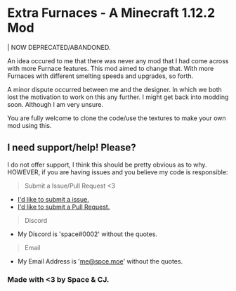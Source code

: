 # Extra Furnaces - A Minecraft 1.12.2 Mod
| NOW DEPRECATED/ABANDONED.

An idea occured to me that there was never any mod that I had come across with more Furnace features.
This mod aimed to change that. With more Furnaces with different smelting speeds and upgrades, so forth.

A minor dispute occurred between me and the designer. In which we both lost the motivation to work on this any further.
I might get back into modding soon. Although I am very unsure.

You are fully welcome to clone the code/use the textures to make your own mod using this.

## I need support/help! Please?

I do not offer support, I think this should be pretty obvious as to why.
HOWEVER, if you are having issues and you believe my code is responsible:

> Submit a Issue/Pull Request <3
  - [I'd like to submit a issue.](https://github.com/owospace/Silky-Spawners/issues/new)
  - [I'd like to submit a Pull Request.](https://github.com/owospace/Silky-Spawners/pulls)
> Discord
  - My Discord is 'space#0002' without the quotes.
> Email
  - My Email Address is 'me@spce.moe' without the quotes.

### Made with <3 by Space & CJ.
